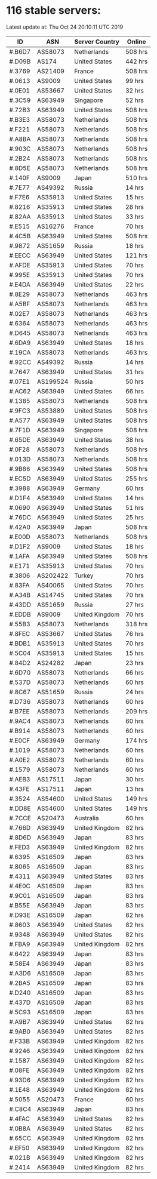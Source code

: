 # 116 stable servers:

Latest update at: Thu Oct 24 20:10:11 UTC 2019

| ID | ASN | Server Country | Online |
| -- | --- | -------------- | ------ |
| #.B6D7 | AS58073 | Netherlands | 508 hrs |
| #.D09B | AS174 | United States | 442 hrs |
| #.3769 | AS21409 | France | 508 hrs |
| #.0613 | AS9009 | United States | 99 hrs |
| #.0E01 | AS53667 | United States | 32 hrs |
| #.3C59 | AS63949 | Singapore | 52 hrs |
| #.72B3 | AS63949 | United States | 508 hrs |
| #.B3E3 | AS58073 | Netherlands | 508 hrs |
| #.F221 | AS58073 | Netherlands | 508 hrs |
| #.A8BA | AS58073 | Netherlands | 508 hrs |
| #.903C | AS58073 | Netherlands | 508 hrs |
| #.2B24 | AS58073 | Netherlands | 508 hrs |
| #.8D5E | AS58073 | Netherlands | 508 hrs |
| #.140F | AS9009 | Japan | 510 hrs |
| #.7E77 | AS49392 | Russia | 14 hrs |
| #.F7E6 | AS35913 | United States | 15 hrs |
| #.8216 | AS35913 | United States | 28 hrs |
| #.82AA | AS35913 | United States | 33 hrs |
| #.E515 | AS16276 | France | 70 hrs |
| #.4C5B | AS63949 | United States | 508 hrs |
| #.9872 | AS51659 | Russia | 18 hrs |
| #.EECC | AS63949 | United States | 121 hrs |
| #.AFDE | AS35913 | United States | 70 hrs |
| #.995E | AS35913 | United States | 70 hrs |
| #.E4DA | AS63949 | United States | 22 hrs |
| #.8E29 | AS58073 | Netherlands | 463 hrs |
| #.A5BF | AS58073 | Netherlands | 463 hrs |
| #.02E7 | AS58073 | Netherlands | 463 hrs |
| #.6364 | AS58073 | Netherlands | 463 hrs |
| #.D645 | AS58073 | Netherlands | 463 hrs |
| #.6DA9 | AS63949 | United States | 18 hrs |
| #.19CA | AS58073 | Netherlands | 463 hrs |
| #.92CC | AS49392 | Russia | 14 hrs |
| #.7647 | AS63949 | United States | 31 hrs |
| #.07E1 | AS199524 | Russia | 50 hrs |
| #.AC62 | AS63949 | United States | 66 hrs |
| #.1385 | AS58073 | Netherlands | 508 hrs |
| #.9FC3 | AS53889 | United States | 508 hrs |
| #.A577 | AS63949 | United States | 508 hrs |
| #.7F1D | AS63949 | Singapore | 508 hrs |
| #.65DE | AS63949 | United States | 38 hrs |
| #.0F28 | AS58073 | Netherlands | 508 hrs |
| #.013D | AS58073 | Netherlands | 508 hrs |
| #.9B86 | AS63949 | United States | 508 hrs |
| #.EC5D | AS63949 | United States | 255 hrs |
| #.3988 | AS63949 | Germany | 60 hrs |
| #.D1F4 | AS63949 | United States | 14 hrs |
| #.0690 | AS63949 | United States | 51 hrs |
| #.76DC | AS63949 | United States | 25 hrs |
| #.42A0 | AS63949 | Japan | 508 hrs |
| #.E00D | AS58073 | Netherlands | 508 hrs |
| #.D1F2 | AS9009 | United States | 18 hrs |
| #.1AFA | AS63949 | United States | 508 hrs |
| #.E171 | AS35913 | United States | 70 hrs |
| #.3806 | AS202422 | Turkey | 70 hrs |
| #.83FA | AS40065 | United States | 70 hrs |
| #.A34B | AS14745 | United States | 70 hrs |
| #.43DD | AS51659 | Russia | 27 hrs |
| #.EDDB | AS9009 | United Kingdom | 70 hrs |
| #.55B3 | AS58073 | Netherlands | 318 hrs |
| #.8FEC | AS53667 | United States | 76 hrs |
| #.BDB1 | AS35913 | United States | 70 hrs |
| #.5C04 | AS35913 | United States | 15 hrs |
| #.84D2 | AS24282 | Japan | 23 hrs |
| #.6D70 | AS58073 | Netherlands | 66 hrs |
| #.537D | AS58073 | Netherlands | 60 hrs |
| #.8C67 | AS51659 | Russia | 24 hrs |
| #.D736 | AS58073 | Netherlands | 60 hrs |
| #.B7EE | AS58073 | Netherlands | 209 hrs |
| #.9AC4 | AS58073 | Netherlands | 60 hrs |
| #.B914 | AS58073 | Netherlands | 60 hrs |
| #.E0CF | AS63949 | Germany | 174 hrs |
| #.1019 | AS58073 | Netherlands | 60 hrs |
| #.A0E2 | AS58073 | Netherlands | 60 hrs |
| #.1579 | AS58073 | Netherlands | 60 hrs |
| #.AEB3 | AS17511 | Japan | 30 hrs |
| #.43FE | AS17511 | Japan | 13 hrs |
| #.3524 | AS54600 | United States | 149 hrs |
| #.DD8E | AS54600 | United States | 149 hrs |
| #.7CCE | AS20473 | Australia | 60 hrs |
| #.766D | AS63949 | United Kingdom | 82 hrs |
| #.8D6D | AS63949 | Japan | 83 hrs |
| #.FED3 | AS63949 | United Kingdom | 82 hrs |
| #.6395 | AS16509 | Japan | 83 hrs |
| #.8065 | AS16509 | Japan | 83 hrs |
| #.4311 | AS63949 | United States | 83 hrs |
| #.4E0C | AS16509 | Japan | 83 hrs |
| #.9C01 | AS16509 | Japan | 83 hrs |
| #.B55E | AS63949 | Japan | 83 hrs |
| #.D93E | AS16509 | Japan | 82 hrs |
| #.8603 | AS63949 | United States | 82 hrs |
| #.9348 | AS63949 | United States | 82 hrs |
| #.FBA9 | AS63949 | United Kingdom | 82 hrs |
| #.6422 | AS63949 | Japan | 83 hrs |
| #.58E4 | AS63949 | Japan | 83 hrs |
| #.A3D6 | AS16509 | Japan | 83 hrs |
| #.2BA5 | AS16509 | Japan | 83 hrs |
| #.D240 | AS16509 | Japan | 83 hrs |
| #.437D | AS16509 | Japan | 83 hrs |
| #.5C93 | AS16509 | Japan | 83 hrs |
| #.A9B7 | AS63949 | United States | 82 hrs |
| #.9AB0 | AS63949 | United States | 82 hrs |
| #.F33B | AS63949 | United Kingdom | 82 hrs |
| #.9246 | AS63949 | United Kingdom | 82 hrs |
| #.1587 | AS63949 | United Kingdom | 82 hrs |
| #.08FE | AS63949 | United Kingdom | 82 hrs |
| #.93D6 | AS63949 | United Kingdom | 82 hrs |
| #.1E48 | AS63949 | United Kingdom | 82 hrs |
| #.5055 | AS20473 | France | 60 hrs |
| #.C8C4 | AS63949 | Japan | 83 hrs |
| #.4FAC | AS63949 | United States | 82 hrs |
| #.0B8A | AS63949 | United States | 82 hrs |
| #.65CC | AS63949 | United Kingdom | 82 hrs |
| #.EF50 | AS63949 | United Kingdom | 82 hrs |
| #.021B | AS63949 | United Kingdom | 82 hrs |
| #.2414 | AS63949 | United Kingdom | 82 hrs |

